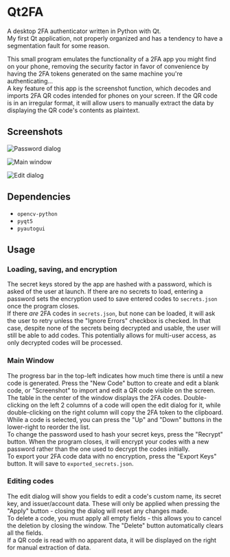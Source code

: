 # Qt2FA
A desktop 2FA authenticator written in Python with Qt.  
My first Qt application, not properly organized and has a tendency to have a segmentation fault for some reason.

This small program emulates the functionality of a 2FA app you might find on your phone, removing the security factor in favor of convenience by having the 2FA tokens generated on the same machine you're authenticating...  
A key feature of this app is the screenshot function, which decodes and imports 2FA QR codes intended for phones on your screen. If the QR code is in an irregular format, it will allow users to manually extract the data by displaying the QR code's contents as plaintext.

## Screenshots
![Password dialog](https://user-images.githubusercontent.com/63184095/155293791-646cdc6d-76ad-4606-8361-aa4f16ec229d.png)

![Main window](https://user-images.githubusercontent.com/63184095/155304233-c64efd7a-574d-46e2-8c20-0defc2245ee2.png)

![Edit dialog](https://user-images.githubusercontent.com/63184095/155293779-52f25d33-fd49-4779-959f-56cd46d50f78.png)

## Dependencies
- `opencv-python`
- `pyqt5`
- `pyautogui`

## Usage
### Loading, saving, and encryption
The secret keys stored by the app are hashed with a password, which is asked of the user at launch. If there are no secrets to load, entering a password sets the encryption used to save entered codes to `secrets.json` once the program closes.  
If there _are_ 2FA codes in `secrets.json`, but none can be loaded, it will ask the user to retry unless the "Ignore Errors" checkbox is checked. In that case, despite none of the secrets being decrypted and usable, the user will still be able to add codes. This potentially allows for multi-user access, as only decrypted codes will be processed.

### Main Window
The progress bar in the top-left indicates how much time there is until a new code is generated. Press the "New Code" button to create and edit a blank code, or "Screenshot" to import and edit a QR code visible on the screen.  
The table in the center of the window displays the 2FA codes. Double-clicking on the left 2 columns of a code will open the edit dialog for it, while double-clicking on the right column will copy the 2FA token to the clipboard. While a code is selected, you can press the "Up" and "Down" buttons in the lower-right to reorder the list.  
To change the password used to hash your secret keys, press the "Recrypt" button. When the program closes, it will encrypt your codes with a new password rather than the one used to decrypt the codes initially.  
To export your 2FA code data with no encryption, press the "Export Keys" button. It will save to `exported_secrets.json`.

### Editing codes
The edit dialog will show you fields to edit a code's custom name, its secret key, and issuer/account data. These will only be applied when pressing the "Apply" button - closing the dialog will reset any changes made.  
To delete a code, you must apply all empty fields - this allows you to cancel the deletion by closing the window. The "Delete" button automatically clears all the fields.  
If a QR code is read with no apparent data, it will be displayed on the right for manual extraction of data.
